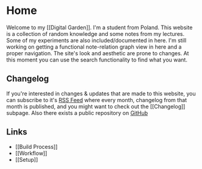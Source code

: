 # Home

Welcome to my [[Digital Garden]]. I'm a student from Poland.
This website is a collection of random knowledge
and some notes from my lectures. Some of my experiments are also included/documented
in here. I'm still working on getting a functional note-relation graph
view in here and a proper navigation. The site's look and aesthetic are prone to changes.
At this moment you can use the search functionality to find what you want.

## Changelog

If you're interested in changes & updates that are made to this website,
you can subscribe to it's [RSS Feed](https://wiljam144.github.io/digital-garden/rss.xml)
where every month, changelog from that month is published, and you might want
to check out the [[Changelog]] subpage. Also there exists a public repository on
[GitHub](https://www.github.com/wiljam144/digital-garden)

## Links

- [[Build Process]]
- [[Workflow]]
- [[Setup]]
